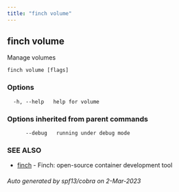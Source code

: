 ```yaml
---
title: "finch volume"
---
```

## finch volume

Manage volumes

```
finch volume [flags]
```

### Options

```
  -h, --help   help for volume
```

### Options inherited from parent commands

```
      --debug   running under debug mode
```

### SEE ALSO

* [finch](../finch/)	 - Finch: open-source container development tool

###### Auto generated by spf13/cobra on 2-Mar-2023
